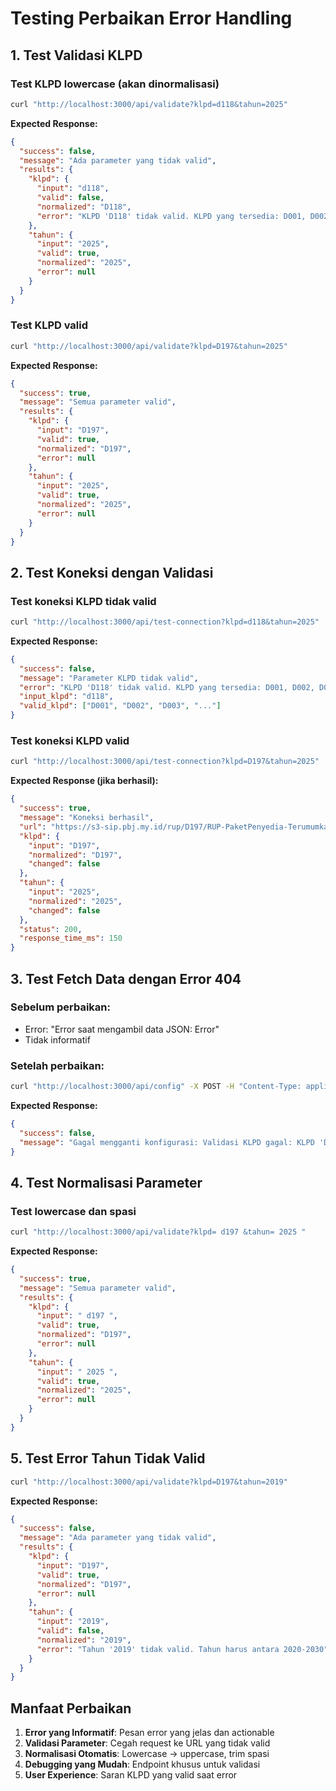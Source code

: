 # Testing Perbaikan Error Handling

## 1. Test Validasi KLPD

### Test KLPD lowercase (akan dinormalisasi)
```bash
curl "http://localhost:3000/api/validate?klpd=d118&tahun=2025"
```

**Expected Response:**
```json
{
  "success": false,
  "message": "Ada parameter yang tidak valid",
  "results": {
    "klpd": {
      "input": "d118",
      "valid": false,
      "normalized": "D118",
      "error": "KLPD 'D118' tidak valid. KLPD yang tersedia: D001, D002, D003..."
    },
    "tahun": {
      "input": "2025",
      "valid": true,
      "normalized": "2025",
      "error": null
    }
  }
}
```

### Test KLPD valid
```bash
curl "http://localhost:3000/api/validate?klpd=D197&tahun=2025"
```

**Expected Response:**
```json
{
  "success": true,
  "message": "Semua parameter valid",
  "results": {
    "klpd": {
      "input": "D197",
      "valid": true,
      "normalized": "D197",
      "error": null
    },
    "tahun": {
      "input": "2025",
      "valid": true,
      "normalized": "2025",
      "error": null
    }
  }
}
```

## 2. Test Koneksi dengan Validasi

### Test koneksi KLPD tidak valid
```bash
curl "http://localhost:3000/api/test-connection?klpd=d118&tahun=2025"
```

**Expected Response:**
```json
{
  "success": false,
  "message": "Parameter KLPD tidak valid",
  "error": "KLPD 'D118' tidak valid. KLPD yang tersedia: D001, D002, D003...",
  "input_klpd": "d118",
  "valid_klpd": ["D001", "D002", "D003", "..."]
}
```

### Test koneksi KLPD valid
```bash
curl "http://localhost:3000/api/test-connection?klpd=D197&tahun=2025"
```

**Expected Response (jika berhasil):**
```json
{
  "success": true,
  "message": "Koneksi berhasil",
  "url": "https://s3-sip.pbj.my.id/rup/D197/RUP-PaketPenyedia-Terumumkan/2025/data.json",
  "klpd": {
    "input": "D197",
    "normalized": "D197",
    "changed": false
  },
  "tahun": {
    "input": "2025",
    "normalized": "2025", 
    "changed": false
  },
  "status": 200,
  "response_time_ms": 150
}
```

## 3. Test Fetch Data dengan Error 404

### Sebelum perbaikan:
- Error: "Error saat mengambil data JSON: Error"
- Tidak informatif

### Setelah perbaikan:
```bash
curl "http://localhost:3000/api/config" -X POST -H "Content-Type: application/json" -d '{"klpd":"D118","tahun":"2025"}'
```

**Expected Response:**
```json
{
  "success": false,
  "message": "Gagal mengganti konfigurasi: Validasi KLPD gagal: KLPD 'D118' tidak valid. KLPD yang tersedia: D001, D002, D003..."
}
```

## 4. Test Normalisasi Parameter

### Test lowercase dan spasi
```bash
curl "http://localhost:3000/api/validate?klpd= d197 &tahun= 2025 "
```

**Expected Response:**
```json
{
  "success": true,
  "message": "Semua parameter valid",
  "results": {
    "klpd": {
      "input": " d197 ",
      "valid": true,
      "normalized": "D197",
      "error": null
    },
    "tahun": {
      "input": " 2025 ",
      "valid": true,
      "normalized": "2025",
      "error": null
    }
  }
}
```

## 5. Test Error Tahun Tidak Valid

```bash
curl "http://localhost:3000/api/validate?klpd=D197&tahun=2019"
```

**Expected Response:**
```json
{
  "success": false,
  "message": "Ada parameter yang tidak valid",
  "results": {
    "klpd": {
      "input": "D197",
      "valid": true,
      "normalized": "D197",
      "error": null
    },
    "tahun": {
      "input": "2019",
      "valid": false,
      "normalized": "2019",
      "error": "Tahun '2019' tidak valid. Tahun harus antara 2020-2030"
    }
  }
}
```

## Manfaat Perbaikan

1. **Error yang Informatif**: Pesan error yang jelas dan actionable
2. **Validasi Parameter**: Cegah request ke URL yang tidak valid
3. **Normalisasi Otomatis**: Lowercase → uppercase, trim spasi
4. **Debugging yang Mudah**: Endpoint khusus untuk validasi
5. **User Experience**: Saran KLPD yang valid saat error
